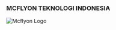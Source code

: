 ### MCFLYON TEKNOLOGI INDONESIA
![Mcflyon Logo](https://github.com/mcflyon/mcflyon/blob/master/assets/logo.jpg?raw=true)
